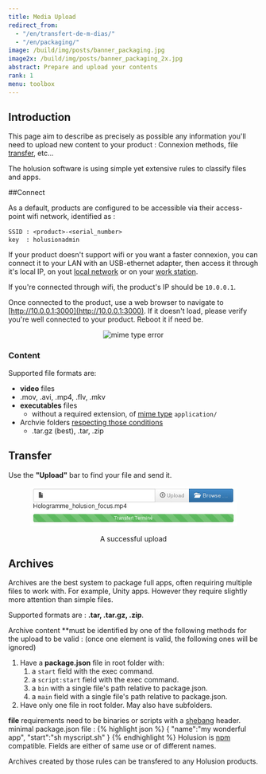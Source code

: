 ```yaml
---
title: Media Upload
redirect_from:
  - "/en/transfert-de-m-dias/"
  - "/en/packaging/"
image: /build/img/posts/banner_packaging.jpg
image2x: /build/img/posts/banner_packaging_2x.jpg
abstract: Prepare and upload your contents
rank: 1
menu: toolbox
---
```


## Introduction

This page aim to describe as precisely as possible any information you'll need to upload new content to your product : Connexion methods, file [transfer](#transfer), etc...

The holusion software is using simple yet extensive rules to classify files and apps.

##Connect

As a default, products are configured to be accessible via their access-point wifi network, identified as :

    SSID : <product>-<serial_number>
    key  : holusionadmin

If your product doesn't support wifi or you want a faster connexion, you can connect it to your LAN with an USB-ethernet adapter, then access it through it's local IP, on yout [local network](net-discovery) or on your [work station](local-dhcp).


If you're connected through wifi, the product's IP should be `10.0.0.1`.

Once connected to the product, use a web browser to navigate to [http://10.0.0.1:3000](http://10.0.0.1:3000). If it doesn't load, please verify you're well connected to your product. Reboot it if need be.


<center>
  <img alt="mime type error" class="img-responsive" src="/static/img/posts/packaging/remote_upload.png"/>
</center>

### Content

Supported file formats are:

-  **video** files
  - .mov, .avi, .mp4, .flv, .mkv
- **executables** files
  - without a required extension, of  [mime type](https://fr.wikipedia.org/wiki/Type_MIME) ```application/```
- Archvie folders [respecting those conditions](#archives)
  - .tar.gz (best), .tar, .zip


## Transfer


Use the **"Upload"** bar to find your file and send it.

<center>
  <img alt="upload bar remote holusion" src="/static/img/posts/packaging/upload_bar.jpg"/>
  <p>A successful upload</p>
</center>

## Archives

Archives are the best system to package full apps, often requiring multiple files to work with. For example, Unity apps. However they require slightly more attention than simple files.

Supported formats are : **.tar, .tar.gz, .zip**.

Archive content **must be identified by one of the following methods for the upload to be valid :
(once one element is valid, the following ones will be ignored)

1. Have a **package.json** file in root folder with:
    1. a ```start``` field with the exec command.
    2. a ```script:start```  field with the exec command.
    3. a ```bin``` with a single file's path relative to package.json.
    4. a ```main``` field with a single file's path relative to package.json.
3. Have only one file in root folder. May also have subfolders.

**file** requirements need to be binaries or scripts with a [shebang](https://fr.wikipedia.org/wiki/Shebang) header.
minimal package.json file :
{% highlight json %}
{
  "name":"my wonderful app",
  "start":"sh myscript.sh"
}
{% endhighlight %}
Holusion is [npm](http://npmjs.org) compatible. Fields are either of same use or of different names.

Archives created by those rules can be transfered to any Holusion products.
